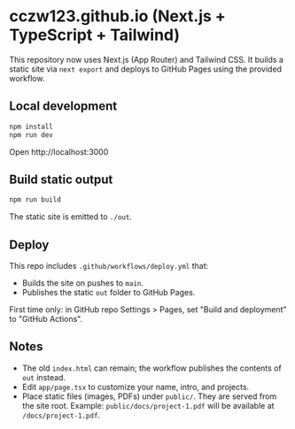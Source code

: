 # cczw123.github.io (Next.js + TypeScript + Tailwind)

This repository now uses Next.js (App Router) and Tailwind CSS. It builds a static site via `next export` and deploys to GitHub Pages using the provided workflow.

## Local development

```powershell
npm install
npm run dev
```

Open http://localhost:3000

## Build static output

```powershell
npm run build
```

The static site is emitted to `./out`.

## Deploy

This repo includes `.github/workflows/deploy.yml` that:
- Builds the site on pushes to `main`.
- Publishes the static `out` folder to GitHub Pages.

First time only: in GitHub repo Settings > Pages, set "Build and deployment" to "GitHub Actions".

## Notes
- The old `index.html` can remain; the workflow publishes the contents of `out` instead.
- Edit `app/page.tsx` to customize your name, intro, and projects.
- Place static files (images, PDFs) under `public/`. They are served from the site root. Example: `public/docs/project-1.pdf` will be available at `/docs/project-1.pdf`.

